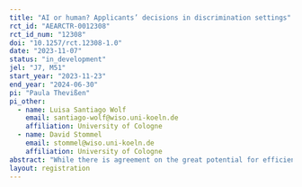 ```yaml
---
title: "AI or human? Applicants’ decisions in discrimination settings"
rct_id: "AEARCTR-0012308"
rct_id_num: "12308"
doi: "10.1257/rct.12308-1.0"
date: "2023-11-07"
status: "in_development"
jel: "J7, M51"
start_year: "2023-11-23"
end_year: "2024-06-30"
pi: "Paula Thevißen"
pi_other:
  - name: Luisa Santiago Wolf
    email: santiago-wolf@wiso.uni-koeln.de
    affiliation: University of Cologne
  - name: David Stommel
    email: stommel@wiso.uni-koeln.de
    affiliation: University of Cologne
abstract: "While there is agreement on the great potential for efficiencies and savings that the use of artificial intelligence (AI) can bring to recruitment, there is also an ongoing debate about the ethical and legal implications of hiring algorithms. The existing literature on the perception of hiring algorithms is ambiguous. Therefore, we investigate the question whether anticipated discrimination influences applicants’ preferences for a hiring algorithm. We conduct an online experiment based on the design of Dargnies et al. (2022) in which applicants are asked to decide whether a human manager or an AI should take their hiring decision. The novelty in our approach is the simulation of discrimination settings. We distinguish between taste-based and statistical discrimination. Using artificially formed groups, we can address a wide range of characteristics on which grounds candidates can be discriminated against. Our findings therefore extend to a broad group of applicants. The results of our study contribute to a better understanding of the potential of AI-assisted hiring processes, which can help to attract more diverse groups of applicants. "
layout: registration
---
```


